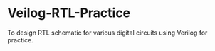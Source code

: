 # Veilog-RTL-Practice
To design RTL schematic for various digital circuits using Verilog for practice.
